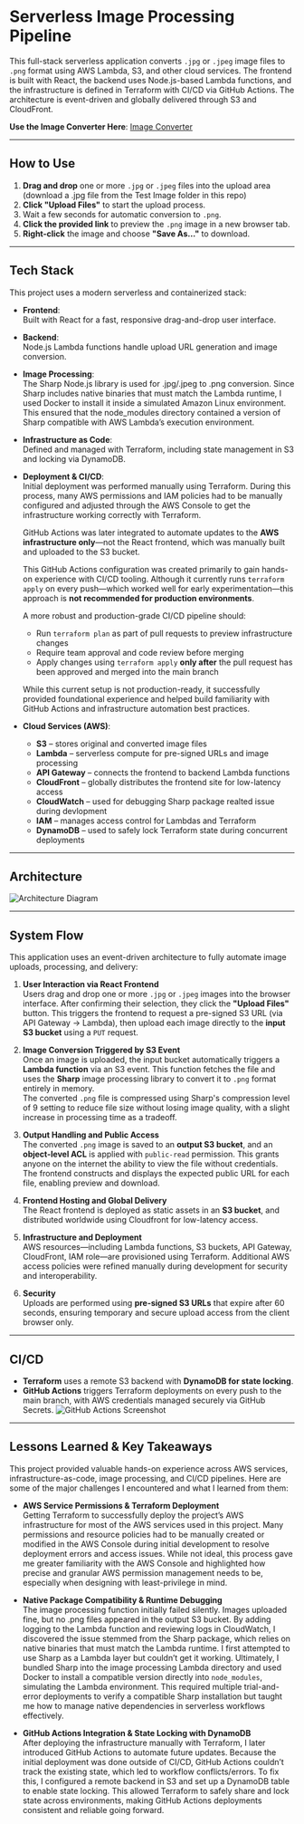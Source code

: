 # Serverless Image Processing Pipeline

This full-stack serverless application converts `.jpg` or `.jpeg` image files to `.png` format using AWS Lambda, S3, and other cloud services. The frontend is built with React, the backend uses Node.js-based Lambda functions, and the infrastructure is defined in Terraform with CI/CD via GitHub Actions. The architecture is event-driven and globally delivered through S3 and CloudFront.

**Use the Image Converter Here**: [Image Converter](https://dlp3grxh7samf.cloudfront.net)

---

## How to Use

1. **Drag and drop** one or more `.jpg` or `.jpeg` files into the upload area (download a .jpg file from the Test Image folder in this repo)
2. **Click "Upload Files"** to start the upload process.
3. Wait a few seconds for automatic conversion to `.png`.
4. **Click the provided link** to preview the `.png` image in a new browser tab.
5. **Right-click** the image and choose **"Save As..."** to download.

---

## Tech Stack

This project uses a modern serverless and containerized stack:

- **Frontend**:  
  Built with React for a fast, responsive drag-and-drop user interface.

- **Backend**:  
  Node.js Lambda functions handle upload URL generation and image conversion.

- **Image Processing**:  
  The Sharp Node.js library is used for .jpg/.jpeg to .png conversion. Since Sharp includes native binaries that must match the Lambda runtime, I used Docker to install it inside a simulated Amazon Linux environment. This ensured that the node_modules directory contained a version of Sharp compatible with AWS Lambda’s execution environment.

- **Infrastructure as Code**:  
  Defined and managed with Terraform, including state management in S3 and locking via DynamoDB.

- **Deployment & CI/CD**:  
  Initial deployment was performed manually using Terraform. During this process, many AWS permissions and IAM policies had to be manually configured and adjusted through the AWS Console to get the infrastructure working correctly with Terraform.

  GitHub Actions was later integrated to automate updates to the **AWS infrastructure only**—not the React frontend, which was manually built and uploaded to the S3 bucket.

  This GitHub Actions configuration was created primarily to gain hands-on experience with CI/CD tooling. Although it currently runs `terraform apply` on every push—which worked well for early experimentation—this approach is **not recommended for production environments**.

  A more robust and production-grade CI/CD pipeline should:

  - Run `terraform plan` as part of pull requests to preview infrastructure changes  
  - Require team approval and code review before merging  
  - Apply changes using `terraform apply` **only after** the pull request has been approved and merged into the main branch  

  While this current setup is not production-ready, it successfully provided foundational experience and helped build familiarity with GitHub Actions and infrastructure automation best practices.




- **Cloud Services (AWS)**:
  - **S3** – stores original and converted image files
  - **Lambda** – serverless compute for pre-signed URLs and image processing
  - **API Gateway** – connects the frontend to backend Lambda functions
  - **CloudFront** – globally distributes the frontend site for low-latency access
  - **CloudWatch** – used for debugging Sharp package realted issue during devlopment
  - **IAM** – manages access control for Lambdas and Terraform
  - **DynamoDB** – used to safely lock Terraform state during concurrent deployments

---
## Architecture
![Architecture Diagram](https://github.com/aclaycode/serverless-image-processing-pipeline/blob/0a0526b6134321f7aa95052327b1385175950101/diagram/Image_Converter_Architecture_Diagram.png)

-----

## System Flow

This application uses an event-driven architecture to fully automate image uploads, processing, and delivery:

1. **User Interaction via React Frontend**  
   Users drag and drop one or more `.jpg` or `.jpeg` images into the browser interface. After confirming their selection, they click the **"Upload Files"** button. This triggers the frontend to request a pre-signed S3 URL (via API Gateway → Lambda), then upload each image directly to the **input S3 bucket** using a `PUT` request.

2. **Image Conversion Triggered by S3 Event**  
   Once an image is uploaded, the input bucket automatically triggers a **Lambda function** via an S3 event. This function fetches the file and uses the **Sharp** image processing library to convert it to `.png` format entirely in memory.  
   The converted `.png` file is compressed using Sharp's compression level of 9 setting to reduce file size without losing image quality, with a slight increase in processing time as a tradeoff.

3. **Output Handling and Public Access**  
   The converted `.png` image is saved to an **output S3 bucket**, and an **object-level ACL** is applied with `public-read` permission. This grants anyone on the internet the ability to view the file without credentials. The frontend constructs and displays the expected public URL for each file, enabling preview and download.

4. **Frontend Hosting and Global Delivery**  
   The React frontend is deployed as static assets in an **S3 bucket**, and distributed worldwide using Cloudfront for low-latency access.

5. **Infrastructure and Deployment**  
   AWS resources—including Lambda functions, S3 buckets, API Gateway, CloudFront, IAM role—are provisioned using Terraform. Additional AWS access policies were refined manually during development for security and interoperability.

6. **Security**  
   Uploads are performed using **pre-signed S3 URLs** that expire after 60 seconds, ensuring temporary and secure upload access from the client browser only.


---

## CI/CD

- **Terraform** uses a remote S3 backend with **DynamoDB for state locking**.
- **GitHub Actions** triggers Terraform deployments on every push to the main branch, with AWS credentials managed securely via GitHub Secrets.
![GitHub Actions Screenshot](https://github.com/aclaycode/serverless-image-processing-pipeline/blob/7c2296c5c9084b17e3f51291d8a058d3510457b3/README%20Images/GitHub_Actions_Integration.png)

---
## Lessons Learned & Key Takeaways

This project provided valuable hands-on experience across AWS services, infrastructure-as-code, image processing, and CI/CD pipelines. Here are some of the major challenges I encountered and what I learned from them:

- **AWS Service Permissions & Terraform Deployment**   
  Getting Terraform to successfully deploy the project’s AWS infrastructure for most of the AWS services used in this project. Many permissions and resource policies had to be manually created or modified in the AWS Console during initial development to resolve deployment errors and access issues. While not ideal, this process gave me greater familiarity with the AWS Console and highlighted how precise and granular AWS permission management needs to be, especially when designing with least-privilege in mind.

- **Native Package Compatibility & Runtime Debugging**  
  The image processing function initially failed silently. Images uploaded fine, but no .png files appeared in the output S3 bucket. By adding logging to the Lambda function and reviewing logs in CloudWatch, I discovered the issue stemmed from the Sharp package, which relies on native binaries that must match the Lambda runtime. I first attempted to use Sharp as a Lambda layer but couldn’t get it working. Ultimately, I bundled Sharp into the image processing Lambda directory and used Docker to install a compatible version directly into `node_modules`, simulating the Lambda environment. This required multiple trial-and-error deployments to verify a compatible Sharp installation but taught me how to manage native dependencies in serverless workflows effectively.

- **GitHub Actions Integration & State Locking with DynamoDB**  
  After deploying the infrastructure manually with Terraform, I later introduced GitHub Actions to automate future updates. Because the initial deployment was done outside of CI/CD, GitHub Actions couldn’t track the existing state, which led to workflow conflicts/errors. To fix this, I configured a remote backend in S3 and set up a DynamoDB table to enable state locking. This allowed Terraform to safely share and lock state across environments, making GitHub Actions deployments consistent and reliable going forward.

